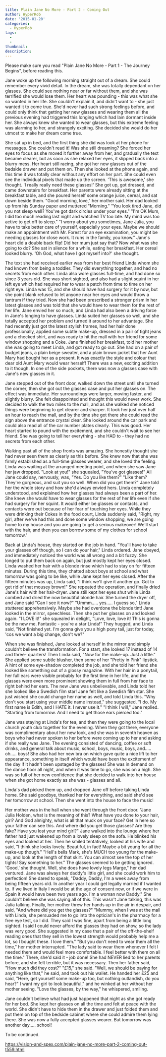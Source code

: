```yaml
---
title: Plain Jane No More - Part 2 - Coming Out
author: HyperRob
date: '2015-01-20'
categories:
  - HyperRob
tags:
  - 
  - 
thumbnail: 
description: 
---
```


Please make sure you read "Plain Jane No More - Part 1 - The Journey Begins", before reading this.

Jane woke up the following morning straight out of a dream. She could remember every vivid detail. In the dream, she was totally dependant on her glasses. She could see nothing near or far without them, and she was terrified she would lose them. Her heart was pounding - this was what she so wanted in her life. She couldn't explain it, and didn't want to - she just wanted it to come true. She'd never had such strong feelings before, and could only think that getting her new glasses and wearing them all the previous evening had triggered this longing which had lain dormant inside her. She always knew she wanted to wear glasses, but this extreme feeling was alarming to her, and strangely exciting. She decided she would do her utmost to make her dream come true.

She sat up in bed, and the first thing she did was look at her phone for messages. She couldn't read it! Was she still dreaming? She forced her eyes to focus as she moved it further away from her, and gradually the text became clearer, but as soon as she relaxed her eyes, it slipped back into a blurry mess. Her heart still racing, she got her new glasses out of the bedside drawer and put them on. Then she looked at the phone again, and this time it was totally clear without any effort on her part. She could even see the individual pixels that made up the screen. 'This is awesome,' she thought. 'I really really need these glasses!' She got up, got dressed, and came downstairs for breakfast. Her parents were already sitting at the breakfast table, and she poured herself some orange juice, cereal, and sat down beside them.
"Good morning, love," her mother said. Her dad looked up from his Sunday paper and muttered "Morning."
"You look tired Jane, did you not sleep well? You've got dark circles under your eyes."
"I'm OK Mum, I did too much reading last night and watched TV too late. My mind was too active to get off to sleep."
"I worry about you sometimes, Jane Julia, you have to take better care of yourself, especially your eyes. Maybe we should make an appointment with Mr. Forest for an eye examination, you might be needing glasses for close work. It runs in the family, you know."
Jane's heart did a double back flip! Did her mum just say that? Now what was she going to do? She sat in silence for a while, eating her breakfast. Her cereal looked blurry. 'Oh God, what have I got myself into?' she thought.

The text she had received earlier was from her best friend Linda whom she had known from being a toddler. They did everything together, and had no secrets from each other. Linda also wore glasses full-time, and had done so since 3 years old. She was short sighted, and also had a slight squint in her left eye which had required her to wear a patch from time to time on her right eye. Linda was 15, and she should have had surgery for it by now, but she point blank refused to let anyone near her eyes and would throw a tantrum if they tried. Now she had been prescribed a stronger prism in her latest glasses and was told that she would have to wear them for the rest of her life. Jane envied her so much, and Linda had also been a driving force in Jane's longing to have glasses. Linda suited her glasses so well, and she totally accepted her problem and turned it around to her advantage. She had recently just got the latest stylish frames, had her hair done professionally, applied some subtle make-up, dressed in a pair of tight jeans and a checked shirt, and was ready to hit the mall with her friend for some window shopping and a Coke. Jane finished her breakfast, told her mother she was going to meet Linda, and got ready to go out. She had on a pair of budget jeans, a plain beige sweater, and a plain brown jacket that her Aunt Mary had bought her as a present. It was exactly the style and colour that dear old Aunt Mary would wear herself! There was a new, exciting addition to it though. In one of the side pockets, there was now a glasses case with Jane's new glasses in it.

Jane stepped out of the front door, walked down the street until she turned the corner, then she got out the glasses case and put her glasses on. The effect was immediate. Her surroundings were larger, moving faster, and slightly blurry. She felt disappointed and thought this would never work. She decided to walk the two miles to the mall, and as she walked she noticed things were beginning to get clearer and sharper. It took her just over half an hour to reach the mall, and by the time she got there she could read the sign above the entrance crystal clear. She looked around the car park and could also read all of the car number plates clearly. This was good. Her heart started to pound with the excitement, and she couldn't wait to see her friend. She was going to tell her everything - she HAD to - they had no secrets from each other.

Walking past all of the shop fronts was amazing. She honestly thought she had never seen them as clearly as this before. She knew now that she was firmly established as a full-time glasses wearer, and she loved the feeling. Linda was waiting at the arranged meeting point, and when she saw Jane her jaw dropped. "Look at you!" she squealed, "You've got glasses!"
All Jane could say, nervously, was, "Yes. Do you like them?"
"Like them? They're gorgeous, and suit you so well. When did you get them?"
Jane told her the whole story and how she'd always envied hers. Linda completely understood, and explained how her glasses had always been a part of her. She knew she would have to wear glasses for the rest of her life even if she had surgery for her squint. It would either be glasses or contacts, and contacts were out because of her fear of touching her eyes.
While they were drinking their Cokes in the food court, Linda suddenly said, "Right, my girl, after we've had this and done some window shopping, we are going home to my house and you are going to get a serious makeover! We'll start with the hair, and then you can borrow some of my clothes for school tomorrow."

Back at Linda's house, they started on the job in hand. "You'll have to take your glasses off though, so I can do your hair," Linda ordered. Jane obeyed, and immediately noticed the world was all wrong and a bit fuzzy. She longed to put them back on again, but just mostly kept her eyes closed. Linda washed her hair with a blonde rinse which had to stay on for fifteen minutes. During this time, they chatted about boys at school and what tomorrow was going to be like, while Jane kept her eyes closed. After the fifteen minutes was up, Linda said, "I think we'll give it another go. Got to get rid of that mousey brown!" She repeated the operation, and finally dried Jane's hair with her hair-dryer. Jane still kept her eyes shut while Linda combed and dried the now beautiful blonde hair. She turned the dryer off, and Jane said "Can I see it now?"
"Ummm..... yes..... I guess so," Linda stuttered apprehensively. Maybe she had overdone the blonde tint! Jane looked in the mirror, speechless. Then she put her glasses on and looked again.
"I LOVE it!" she squealed in delight, "Love, love, love it! This is gonna be the new me. Fantastic - you're a star Linda!" They hugged, and Linda said, "Not finished yet. I'm gonna give you a high pony tail, just for today, 'cos we want a big change, don't we?"

When she was finished, Jane looked at herself in the mirror and simply couldn't believe the transformation. For a start, she looked 17 instead of 14 and three- quarters! Then Linda said, "Now for the make-up. Just a little." She applied some subtle blusher, then some of her "Pretty in Pink" lipstick. A hint of some eye-shadow completed the job, and she told her friend she looked like something out of a glossy magazine. With her hair in a ponytail, her full ears were visible probably for the first time in her life, and the glasses were even more prominent showing them in full from her face to right behind her ears. The new Jane was unbelievable, and Linda told her she looked like a Swedish film star! Jane felt like a Swedish film star. She just wished she could change her name as well, and told Linda this. "Why don't you start using your middle name instead," she suggested. "I do. My first name is Edith, and I HATE it. I never use it."
"I think I will," Jane replied. "Starting from tomorrow. And I need to get those ears pierced too."

Jane was staying at Linda's for tea, and then they were going to the local church youth club together for the evening. When they got there, everyone was complimentary about her new look, and she was in seventh heaven as boys who had never spoken to her before were coming up to her and asking if she really was Jane. The evening consisted of dancing, coffee or soft drinks, and general talk about music, school, boys, music, boys, and..... oh..... boys! She also had her new bra on which gave quite a nice lift to her appearance, something in itself which would have been the excitement of the day if it hadn't been upstaged by the glasses! She was in demand on the dance floor all night, and when it was time to go, she was on a high. She was so full of her new confidence that she decided to walk into her house when she got home exactly as she was - glasses and all.

Linda's dad picked them up, and dropped Jane off before taking Linda home. She said goodbye, thanked her for everything, and said she'd see her tomorrow at school. Then she went into the house to face the music!

Her mother was in the hall when she went through the front door. "Jane Julia Holden, what is the meaning of this? What have you done to your hair, girl? And God almighty, what is all that muck on your face? Get in here so your father can see this. And where did you get those glasses? Are they fake? Have you lost your mind girl?"
Jane walked into the lounge where her father had just wakened up from a lovely sleep on the sofa. He blinked his eyes and looked at her. Then he smiled tentatively, looked at his wife and said, "I think she looks lovely. Beautiful, in fact! Maybe a bit young for all the make-up though."
"Hell's bells Mark, she's MUCH too young for the make-up, and look at the length of that skirt. You can almost see the top of her tights! Say something to her." The glasses seemed to be getting ignored. 'Good,' she thought.
Well, she does have lovely legs Marge," her dad ventured. Jane was always her daddy's little girl, and she could work him to perfection! She dared to speak, "Daddy, Daddy, I'm a week away from being fifteen years old. In another year I could get legally married if I wanted to. If we lived in Italy I would be at the age of consent now, or if we were in Spain it would have been two years ago. I'm a woman now Daddy." She couldn't believe she was saying all of this. This wasn't Jane talking, this was Julia talking. Finally, her mother threw her hands up in the air in despair, and said, "And where did you get the glasses?"
"Mummy, when I was at the mall with Linda, she persuaded me to go into the optician's in the pharmacy for a free eye test, so I did. They said I was fine, apart from being a little long sighted. I said I could never afford the glasses they had on show, so the lady was very good. She suggested in my case that a pair of the off-the-shelf reading ones that they sell in the lowest strength would probably help me a lot, so I bought these. I love them."
"But you don't need to wear them all the time," her mother interrupted.
"The lady said to wear them whenever I felt I needed them and would feel more comfortable. I feel better with them on all the time." There, she'd said it - job done! She had NEVER lied to her parents before, and she felt terrible, but it was necessary. Then her father said, "How much did they cost?"
"£15," she said.
"Well, we should be paying for anything like that," he said, and took out his wallet. He handed her £25 and said, "Here, get yourself some make-up too, but nothing outlandish, do you hear?" I want my girl to look beautiful," and he winked at her without her mother seeing. "Love the glasses, by the way," he whispered, smiling.

Jane couldn't believe what had just happened that night as she got ready for her bed. She kept her glasses on all the time and felt at peace with the world. She didn't have to hide them in the drawer and just folded them and put them on top of the bedside cabinet where she could admire them lying there. She was now a fully accepted glasses wearer. But tomorrow was another day..... school!

To be continued.

https://vision-and-spex.com/plain-jane-no-more-part-2-coming-out-t559.html
